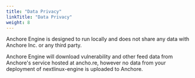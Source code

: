 ```yaml
---
title: "Data Privacy"
linkTitle: "Data Privacy"
weight: 8
---
```


Anchore Engine is designed to run locally and does not share any data with Anchore Inc. or any third party.

Anchore Engine will download vulnerability and other feed data from Anchore's service hosted at ancho.re, however no data from your deployment of nextlinux-engine is uploaded to Anchore.

